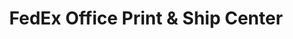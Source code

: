 ---
title: "FedEx Office Print & Ship Center"
url: /oklahoma-city/fedex-office-print-and-ship-center/
shop: copyshop
---